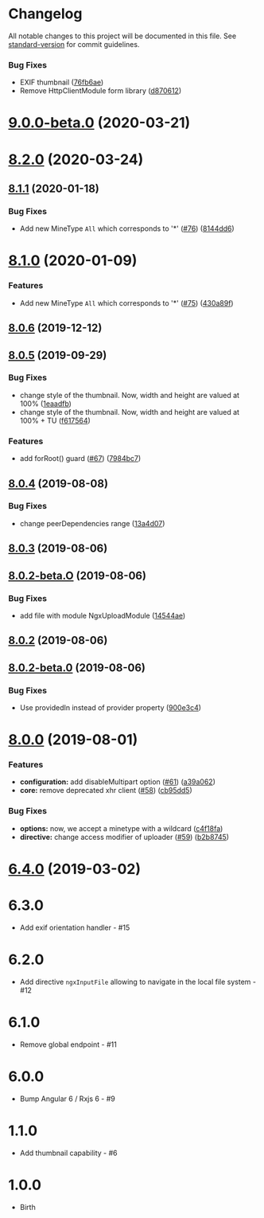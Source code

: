 # Changelog

All notable changes to this project will be documented in this file. See [standard-version](https://github.com/conventional-changelog/standard-version) for commit guidelines.

### Bug Fixes

* EXIF thumbnail ([76fb6ae](https://github.com/wKoza/ngx-upload/commit/76fb6ae812b9f56e16c2b1f3bc68b359caf85a4a))
* Remove HttpClientModule form library ([d870612](https://github.com/wKoza/ngx-upload/commit/d87061261db4687748e8bea37e682bf45f658995))

<a name="9.0.0-beta.0"></a>
# [9.0.0-beta.0](https://github.com/wKoza/ngx-upload/compare/v8.1.1...v9.0.0-beta.0) (2020-03-21)

<a name="8.2.0"></a>
# [8.2.0](https://github.com/wKoza/ngx-upload/compare/v8.1.1...v8.2.0) (2020-03-24)


<a name="8.1.1"></a>
## [8.1.1](https://github.com/wKoza/ngx-upload/compare/v8.1.0...v8.1.1) (2020-01-18)


### Bug Fixes

* Add new MineType `All` which corresponds to '*' ([#76](https://github.com/wKoza/ngx-upload/issues/76)) ([8144dd6](https://github.com/wKoza/ngx-upload/commit/8144dd6))



<a name="8.1.0"></a>
# [8.1.0](https://github.com/wKoza/ngx-upload/compare/v8.0.6...v8.1.0) (2020-01-09)


### Features

* Add new MineType `All` which corresponds to '*' ([#75](https://github.com/wKoza/ngx-upload/issues/75)) ([430a89f](https://github.com/wKoza/ngx-upload/commit/430a89f))



<a name="8.0.6"></a>
## [8.0.6](https://github.com/wKoza/ngx-upload/compare/v8.0.5...v8.0.6) (2019-12-12)



<a name="8.0.5"></a>
## [8.0.5](https://github.com/wKoza/ngx-upload/compare/v8.0.4...v8.0.5) (2019-09-29)


### Bug Fixes

* change style of the thumbnail. Now, width and height are valued at 100% ([1eaadfb](https://github.com/wKoza/ngx-upload/commit/1eaadfb))
* change style of the thumbnail. Now, width and height are valued at 100% + TU ([f617564](https://github.com/wKoza/ngx-upload/commit/f617564))


### Features

* add forRoot() guard ([#67](https://github.com/wKoza/ngx-upload/issues/67)) ([7984bc7](https://github.com/wKoza/ngx-upload/commit/7984bc7))



<a name="8.0.4"></a>
## [8.0.4](https://github.com/wKoza/ngx-upload/compare/v8.0.3...v8.0.4) (2019-08-08)


### Bug Fixes

* change peerDependencies range ([13a4d07](https://github.com/wKoza/ngx-upload/commit/13a4d07))



<a name="8.0.3"></a>
## [8.0.3](https://github.com/wKoza/ngx-upload/compare/v8.0.2...v8.0.3) (2019-08-06)



<a name="8.0.2-beta.O"></a>
## [8.0.2-beta.O](https://github.com/wKoza/ngx-upload/compare/v8.0.2...v8.0.2-beta.O) (2019-08-06)


### Bug Fixes

* add file with module NgxUploadModule ([14544ae](https://github.com/wKoza/ngx-upload/commit/14544ae))



<a name="8.0.2"></a>
## [8.0.2](https://github.com/wKoza/ngx-upload/compare/v8.0.2-beta.0...v8.0.2) (2019-08-06)



<a name="8.0.2-beta.0"></a>
## [8.0.2-beta.0](https://github.com/wKoza/ngx-upload/compare/v8.0.1...v8.0.2-beta.0) (2019-08-06)


### Bug Fixes

* Use providedIn instead of provider property ([900e3c4](https://github.com/wKoza/ngx-upload/commit/900e3c4))



<a name="8.0.0"></a>
# [8.0.0](https://github.com/wKoza/ngx-upload/compare/v8.0.0-beta.4...v8.0.0) (2019-08-01)


### Features

* **configuration:** add disableMultipart option ([#61](https://github.com/wKoza/ngx-upload/issues/61)) ([a39a062](https://github.com/wKoza/ngx-upload/commit/a39a062))
* **core:** remove deprecated xhr client ([#58](https://github.com/wKoza/ngx-upload/issues/58)) ([cb95dd5](https://github.com/wKoza/ngx-upload/commit/cb95dd5))

### Bug Fixes

* **options:** now, we accept a minetype with a wildcard ([c4f18fa](https://github.com/wKoza/ngx-upload/commit/c4f18fa))
* **directive:** change access modifier of uploader ([#59](https://github.com/wKoza/ngx-upload/issues/59)) ([b2b8745](https://github.com/wKoza/ngx-upload/commit/b2b8745))

<a name="6.4.0"></a>
# [6.4.0](https://github.com/wKoza/ngx-upload/compare/v6.3.0...v6.4.0) (2019-03-02)


# 6.3.0

* Add exif orientation handler - #15

# 6.2.0

* Add directive `ngxInputFile` allowing to navigate in the local file system - #12

# 6.1.0

* Remove global endpoint - #11

# 6.0.0

* Bump Angular 6 / Rxjs 6 - #9

# 1.1.0

* Add thumbnail capability - #6

# 1.0.0

* Birth
